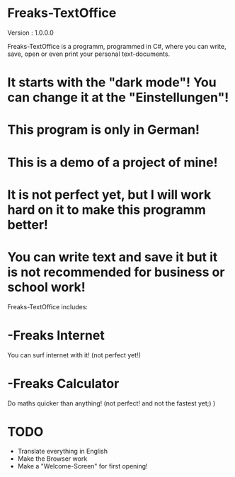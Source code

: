 # Freaks-TextOffice
Version : 1.0.0.0

Freaks-TextOffice is a programm, programmed in C#, where you can write, save, open or even print your personal text-documents.

# It starts with the "dark mode"! You can change it at the "Einstellungen"!
# This program is only in German!
# This is a demo of a project of mine!
# It is not perfect yet, but I will work hard on it to make this programm better!

# You can write text and save it but it is not recommended for business or school work!

Freaks-TextOffice includes: 
# -Freaks Internet 
You can surf internet with it! (not perfect yet!)

# -Freaks Calculator 
Do maths quicker than anything! (not perfect! and not the fastest yet;) )


# TODO
- Translate everything in English
- Make the Browser work
- Make a "Welcome-Screen" for first opening!
